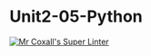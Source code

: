 # Unit2-05-Python
[![Mr Coxall's Super Linter](https://github.com/ICS3UC-Programming-ChanellaK/Unit2-05-Python/workflows/Mr%20Coxall's%20Super%20Linter/badge.svg)](https://github.com/ICS3UC-Programming-ChanellaK/Unit2-05-Python/actions/)
